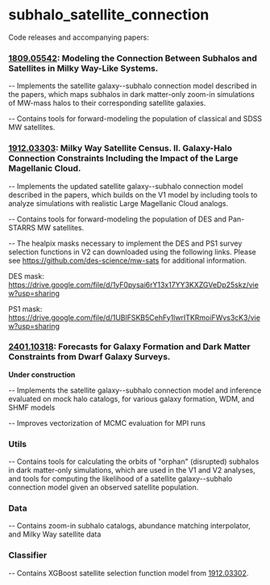 # subhalo_satellite_connection
Code releases and accompanying papers:

### [1809.05542](https://arxiv.org/abs/1809.05542): Modeling the Connection Between Subhalos and Satellites in Milky Way-Like Systems. 

-- Implements the satellite galaxy--subhalo connection model described in the papers, which maps subhalos in dark matter-only zoom-in simulations of MW-mass halos to their corresponding satellite galaxies.

-- Contains tools for forward-modeling the population of classical and SDSS MW satellites.

### [1912.03303](https://arxiv.org/abs/1912.03303): Milky Way Satellite Census. II. Galaxy-Halo Connection Constraints Including the Impact of the Large Magellanic Cloud.

-- Implements the updated satellite galaxy--subhalo connection model described in the papers, which builds on the V1 model by including tools to analyze simulations with realistic Large Magellanic Cloud analogs. 

-- Contains tools for forward-modeling the population of DES and Pan-STARRS MW satellites.

-- The healpix masks necessary to implement the DES and PS1 survey selection functions in V2 can downloaded using the following links. Please see https://github.com/des-science/mw-sats for additional information.

DES mask: https://drive.google.com/file/d/1yF0pysai6rY13x17YY3KXZGVeDp25skz/view?usp=sharing
  
PS1 mask: https://drive.google.com/file/d/1UBlFSKB5CehFy1lwrITKRmoiFWvs3cK3/view?usp=sharing

### [2401.10318](https://arxiv.org/abs/2401.10318): Forecasts for Galaxy Formation and Dark Matter Constraints from Dwarf Galaxy Surveys.

**Under construction**

-- Implements the satellite galaxy--subhalo connection model and inference evaluated on mock halo catalogs, for various galaxy formation, WDM, and SHMF models

-- Improves vectorization of MCMC evaluation for MPI runs

### Utils

-- Contains tools for calculating the orbits of "orphan" (disrupted) subhalos in dark matter-only simulations, which are used in the V1 and V2 analyses, and tools for computing the likelihood of a satellite galaxy--subhalo connection model given an observed satellite population.

### Data

-- Contains zoom-in subhalo catalogs, abundance matching interpolator, and Milky Way satellite data

### Classifier

-- Contains XGBoost satellite selection function model from [1912.03302](https://arxiv.org/abs/1912.03302).
